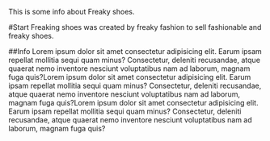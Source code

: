 This is some info about Freaky shoes.

#Start
Freaking shoes was created by freaky fashion to sell fashionable and freaky shoes.

##Info
Lorem ipsum dolor sit amet consectetur adipisicing elit. Earum ipsam repellat mollitia sequi quam minus? Consectetur, deleniti recusandae, atque quaerat nemo inventore nesciunt voluptatibus nam ad laborum, magnam fuga quis?Lorem ipsum dolor sit amet consectetur adipisicing elit. Earum ipsam repellat mollitia sequi quam minus? Consectetur, deleniti recusandae, atque quaerat nemo inventore nesciunt voluptatibus nam ad laborum, magnam fuga quis?Lorem ipsum dolor sit amet consectetur adipisicing elit. Earum ipsam repellat mollitia sequi quam minus? Consectetur, deleniti recusandae, atque quaerat nemo inventore nesciunt voluptatibus nam ad laborum, magnam fuga quis?
